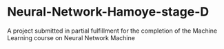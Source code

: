 # Neural-Network-Hamoye-stage-D
A project submitted in partial fulfillment for the completion of the Machine Learning course on Neural Network Machine 
